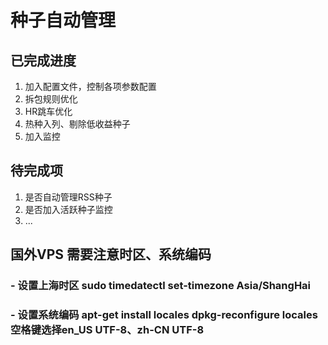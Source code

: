 # 种子自动管理

## 已完成进度

1. 加入配置文件，控制各项参数配置
2. 拆包规则优化
3. HR跳车优化
4. 热种入列、剔除低收益种子
5. 加入监控

## 待完成项

1. 是否自动管理RSS种子
2. 是否加入活跃种子监控
3. ...


## 国外VPS 需要注意时区、系统编码
### - 设置上海时区 sudo timedatectl set-timezone Asia/ShangHai
### - 设置系统编码 apt-get install locales  dpkg-reconfigure locales  空格键选择en_US UTF-8、zh-CN UTF-8
